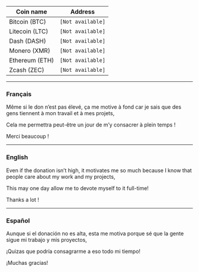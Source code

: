 | Coin name      | Address                                      |
|----------------|----------------------------------------------|
| Bitcoin (BTC)  | `[Not available]`         |
| Litecoin (LTC) | `[Not available]`         |
| Dash (DASH)    | `[Not available]`         |
| Monero (XMR)   | `[Not available]`                            |
| Ethereum (ETH) | `[Not available]` |
| Zcash (ZEC)    | `[Not available]`        |

---------------------------------------------------------------

### Français
Même si le don n’est pas élevé, ça me motive à fond car je sais que des gens tiennent à mon travail et à mes projets,

Cela me permettra peut-être un jour de m’y consacrer à plein temps !

Merci beaucoup !

---------------------------------------------------------------

### English
Even if the donation isn’t high, it motivates me so much because I know that people care about my work and my projects,

This may one day allow me to devote myself to it full-time!

Thanks a lot !

---------------------------------------------------------------

### Español
Aunque si el donación no es alta, esta me motiva porque sé que la gente sigue mi trabajo y mis proyectos,

¡Quizas que podría consagrarme a eso todo mi tiempo!

¡Muchas gracias!
